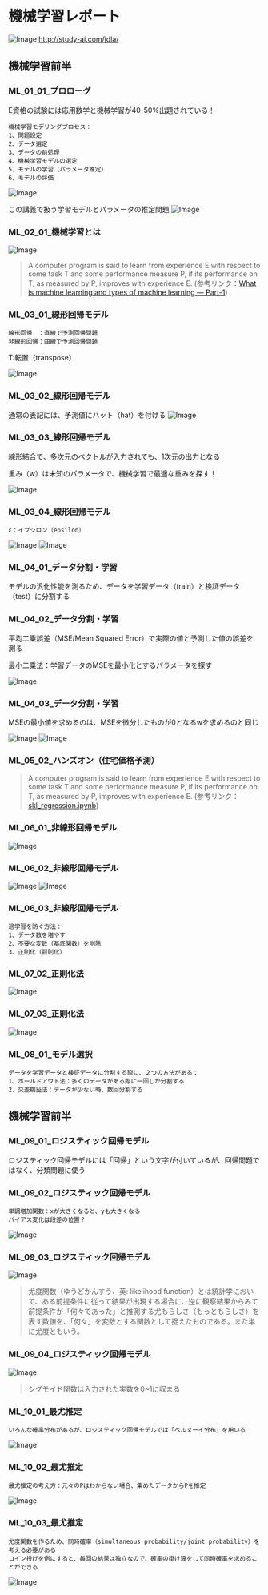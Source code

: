 # 機械学習レポート

![Image](/bnr_jdla.png)
http://study-ai.com/jdla/

## 機械学習前半

### ML_01_01_プロローグ

E資格の試験には応用数学と機械学習が40-50%出題されている！
```
機械学習モデリングプロセス：
1、問題設定
2、データ選定
3、データの前処理
4、機械学習モデルの選定
5、モデルの学習（パラメータ推定）
6、モデルの評価
```
![Image](/ML_01_01_プロローグ_06m30s.png)

この講義で扱う学習モデルとパラメータの推定問題
![Image](/ML_01_01_プロローグ_11m00s.png)


### ML_02_01_機械学習とは

![Image](/ML_02_01_機械学習とは_03m01s.png)

> A computer program is said to learn from experience E with respect to some task T and some performance measure P, if its performance on T, as measured by P, improves with experience E. (参考リンク：[What is machine learning and types of machine learning — Part-1](https://towardsdatascience.com/what-is-machine-learning-and-types-of-machine-learning-andrews-machine-learning-part-1-9cd9755bc647#:~:text=Tom%20Mitchell%20provides%20a%20more,Example%20%3A&text=To%20find%20that%20logic%20is%20called%20%E2%80%9Cmachine%20learning%E2%80%9D.))


### ML_03_01_線形回帰モデル
```
線形回帰　：直線で予測回帰問題
非線形回帰：曲線で予測回帰問題
```
T:転置（transpose）

![Image](/ML_03_01_線形回帰モデル_01m40s.png)


### ML_03_02_線形回帰モデル

通常の表記には、予測値にハット（hat）を付ける
![Image](/ML_03_02_線形回帰モデル_00m00s.png)


### ML_03_03_線形回帰モデル

線形結合で、多次元のベクトルが入力されても、1次元の出力となる

重み（w）は未知のパラメータで、機械学習で最適な重みを探す！

![Image](/ML_03_03_線形回帰モデル_00m45s.png)


### ML_03_04_線形回帰モデル
```
ε：イプシロン（epsilon）
```
![Image](/ML_03_04_線形回帰モデル_00m55s.png)
![Image](/ML_03_04_線形回帰モデル_02m03s.png)


### ML_04_01_データ分割・学習

モデルの汎化性能を測るため、データを学習データ（train）と検証データ（test）に分割する


### ML_04_02_データ分割・学習

平均二乗誤差（MSE/Mean Squared Error）で実際の値と予測した値の誤差を測る

最小二乗法：学習データのMSEを最小化とするパラメータを探す

![Image](/ML_04_02_データ分割・学習_02m22s.png)


### ML_04_03_データ分割・学習

MSEの最小値を求めるのは、MSEを微分したものが0となるwを求めるのと同じ

![Image](/ML_04_03_データ分割・学習_00m22s.png)
![Image](/ML_04_03_データ分割・学習_01m33s.png)


### ML_05_02_ハンズオン（住宅価格予測）

> A computer program is said to learn from experience E with respect to some task T and some performance measure P, if its performance on T, as measured by P, improves with experience E. (参考リンク：[skl_regression.ipynb](https://colab.research.google.com/drive/1bH9NltODOPXnOiuHinsf4ozRZkG6TBSC#scrollTo=mUMLJMTIMsNQ))


### ML_06_01_非線形回帰モデル

![Image](/ML_06_01_非線形回帰モデル_00m53s.png)


### ML_06_02_非線形回帰モデル

![Image](/ML_06_02_非線形回帰モデル_01m06s.png)
![Image](/ML_06_02_非線形回帰モデル_02m23s.png)

### ML_06_03_非線形回帰モデル
```
過学習を防ぐ方法：
1、データ数を増やす
2、不要な変数（基底関数）を削除
3、正則化（罰則化）
```

### ML_07_02_正則化法

![Image](/ML_07_02_正則化法_00m00s.png)


### ML_07_03_正則化法
![Image](/ML_07_03_正則化法00m03s.png)


### ML_08_01_モデル選択
```
データを学習データと検証データに分割する際に、２つの方法がある：
1、ホールドアウト法：多くのデータがある際に一回しか分割する
2、交差検証法：データが少ない時、数回分割する
```

## 機械学習前半

### ML_09_01_ロジスティック回帰モデル

ロジスティック回帰モデルには「回帰」という文字が付いているが、回帰問題ではなく、分類問題に使う


### ML_09_02_ロジスティック回帰モデル

```
単調増加関数：xが大きくなると、yも大きくなる
バイアス変化は段差の位置？
```
![Image](/ML_09_02_ロジスティック回帰モデル_01m00s.png)


### ML_09_03_ロジスティック回帰モデル

![Image](/ML_09_03_ロジスティック回帰モデル_01m00s.png)

> 尤度関数（ゆうどかんすう、英: likelihood function）とは統計学において、ある前提条件に従って結果が出現する場合に、逆に観察結果からみて前提条件が「何々であった」と推測する尤もらしさ（もっともらしさ）を表す数値を、「何々」を変数とする関数として捉えたものである。また単に尤度ともいう。

### ML_09_04_ロジスティック回帰モデル

![Image](/ML_09_04_ロジスティック回帰モデル_01m00s.png)

> シグモイド関数は入力された実数を0~1に収まる


### ML_10_01_最尤推定
```
いろんな確率分布があるが、ロジスティック回帰モデルでは「ベルヌーイ分布」を用いる
```
![Image](/ML_10_01_最尤推定_01m15s.png)

### ML_10_02_最尤推定
```
最尤推定の考え方：元々のPはわからない場合、集めたデータからPを推定
```
![Image](/ML_10_02_最尤推定_01m18s.png)

### ML_10_03_最尤推定
```
尤度関数を作るため、同時確率（simultaneous probability/joint probability）を考える必要がある
コイン投げを例にすると、毎回の結果は独立なので、確率の掛け算をして同時確率を求めることができる
```
![Image](/ML_10_03_最尤推定_01m29s.png)
